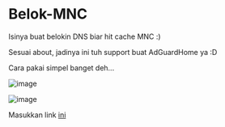 # Belok-MNC
Isinya buat belokin DNS biar hit cache MNC :)

Sesuai about, jadinya ini tuh support buat AdGuardHome ya :D

Cara pakai simpel banget deh...

![image](https://user-images.githubusercontent.com/33513626/235434918-26e43221-8fcc-490a-a03b-ac917c6bf99b.png)

![image](https://user-images.githubusercontent.com/33513626/235435071-44570336-7e20-4e2f-b9dd-1103c1b84e60.png)

Masukkan link [ini](https://github.com/rapdodge/Belok-MNC/raw/main/rules)
